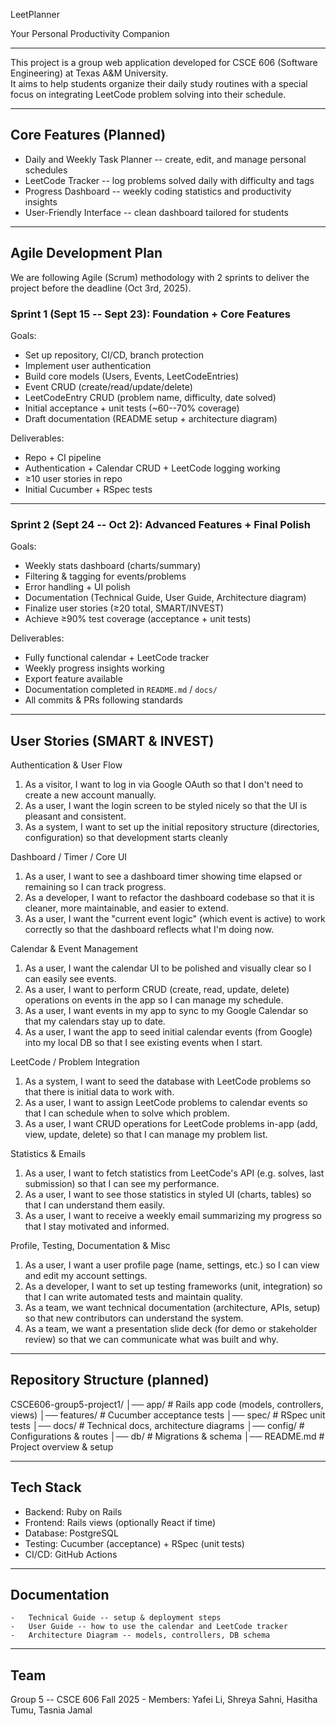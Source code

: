 LeetPlanner

Your Personal Productivity Companion

* * * * *

This project is a group web application developed for CSCE 606 (Software Engineering) at Texas A&M University.\
It aims to help students organize their daily study routines with a special focus on integrating LeetCode problem solving into their schedule.

* * * * *

Core Features (Planned)
--------------------------

[](https://github.com/tamu-edu-students/CSCE606-group5-project1#-core-features-planned)

-   Daily and Weekly Task Planner -- create, edit, and manage personal schedules
-   LeetCode Tracker -- log problems solved daily with difficulty and tags
-   Progress Dashboard -- weekly coding statistics and productivity insights
-   User-Friendly Interface -- clean dashboard tailored for students

* * * * *

Agile Development Plan
-------------------------

[](https://github.com/tamu-edu-students/CSCE606-group5-project1#-agile-development-plan)

We are following Agile (Scrum) methodology with 2 sprints to deliver the project before the deadline (Oct 3rd, 2025).

### Sprint 1 (Sept 15 -- Sept 23): Foundation + Core Features

[](https://github.com/tamu-edu-students/CSCE606-group5-project1#sprint-1-sept-15--sept-23-foundation--core-features)

Goals:

-   Set up repository, CI/CD, branch protection
-   Implement user authentication
-   Build core models (Users, Events, LeetCodeEntries)
-   Event CRUD (create/read/update/delete)
-   LeetCodeEntry CRUD (problem name, difficulty, date solved)
-   Initial acceptance + unit tests (~60--70% coverage)
-   Draft documentation (README setup + architecture diagram)

Deliverables:

-   Repo + CI pipeline
-   Authentication + Calendar CRUD + LeetCode logging working
-   ≥10 user stories in repo
-   Initial Cucumber + RSpec tests

* * * * *

### Sprint 2 (Sept 24 -- Oct 2): Advanced Features + Final Polish

[](https://github.com/tamu-edu-students/CSCE606-group5-project1#sprint-2-sept-24--oct-2-advanced-features--final-polish)

Goals:

-   Weekly stats dashboard (charts/summary)
-   Filtering & tagging for events/problems
-   Error handling + UI polish
-   Documentation (Technical Guide, User Guide, Architecture diagram)
-   Finalize user stories (≥20 total, SMART/INVEST)
-   Achieve ≥90% test coverage (acceptance + unit tests)

Deliverables:

-   Fully functional calendar + LeetCode tracker
-   Weekly progress insights working
-   Export feature available
-   Documentation completed in `README.md` / `docs/`
-   All commits & PRs following standards

* * * * *

User Stories (SMART & INVEST)
--------------------------------

[](https://github.com/tamu-edu-students/CSCE606-group5-project1#-user-stories-smart--invest)

Authentication & User Flow

1.  As a visitor, I want to log in via Google OAuth so that I don't need to create a new account manually.
2.  As a user, I want the login screen to be styled nicely so that the UI is pleasant and consistent.
3.  As a system, I want to set up the initial repository structure (directories, configuration) so that development starts cleanly

Dashboard / Timer / Core UI

1.  As a user, I want to see a dashboard timer showing time elapsed or remaining so I can track progress.
2.  As a developer, I want to refactor the dashboard codebase so that it is cleaner, more maintainable, and easier to extend.
3.  As a user, I want the "current event logic" (which event is active) to work correctly so that the dashboard reflects what I'm doing now.

Calendar & Event Management

1.  As a user, I want the calendar UI to be polished and visually clear so I can easily see events.
2.  As a user, I want to perform CRUD (create, read, update, delete) operations on events in the app so I can manage my schedule. 
3.  As a user, I want events in my app to sync to my Google Calendar so that my calendars stay up to date.
4.  As a user, I want the app to seed initial calendar events (from Google) into my local DB so that I see existing events when I start.

LeetCode / Problem Integration

1.  As a system, I want to seed the database with LeetCode problems so that there is initial data to work with.
2.  As a user, I want to assign LeetCode problems to calendar events so that I can schedule when to solve which problem.
3.  As a user, I want CRUD operations for LeetCode problems in-app (add, view, update, delete) so that I can manage my problem list.

Statistics & Emails

1.  As a user, I want to fetch statistics from LeetCode's API (e.g. solves, last submission) so that I can see my performance.
2.  As a user, I want to see those statistics in styled UI (charts, tables) so that I can understand them easily.
3.  As a user, I want to receive a weekly email summarizing my progress so that I stay motivated and informed.

Profile, Testing, Documentation & Misc

1.  As a user, I want a user profile page (name, settings, etc.) so I can view and edit my account settings.
2.  As a developer, I want to set up testing frameworks (unit, integration) so that I can write automated tests and maintain quality.
3.  As a team, we want technical documentation (architecture, APIs, setup) so that new contributors can understand the system.
4.  As a team, we want a presentation slide deck (for demo or stakeholder review) so that we can communicate what was built and why. 

* * * * *

Repository Structure (planned)
---------------------------------

[](https://github.com/tamu-edu-students/CSCE606-group5-project1#-repository-structure-planned)

CSCE606-group5-project1/ │── app/ # Rails app code (models, controllers, views) │── features/ # Cucumber acceptance tests │── spec/ # RSpec unit tests │── docs/ # Technical docs, architecture diagrams │── config/ # Configurations & routes │── db/ # Migrations & schema │── README.md # Project overview & setup

* * * * *

Tech Stack
--------------

[](https://github.com/tamu-edu-students/CSCE606-group5-project1#%EF%B8%8F-tech-stack)

-   Backend: Ruby on Rails
-   Frontend: Rails views (optionally React if time)
-   Database: PostgreSQL
-   Testing: Cucumber (acceptance) + RSpec (unit tests)
-   CI/CD: GitHub Actions

* * * * *

Documentation
----------------

[](https://github.com/tamu-edu-students/CSCE606-group5-project1#-documentation)

```
-	Technical Guide -- setup & deployment steps
-	User Guide -- how to use the calendar and LeetCode tracker
-	Architecture Diagram -- models, controllers, DB schema

```

* * * * *

Team
-------

[](https://github.com/tamu-edu-students/CSCE606-group5-project1#-team)

Group 5 -- CSCE 606 Fall 2025 - Members: Yafei Li, Shreya Sahni, Hasitha Tumu, Tasnia Jamal